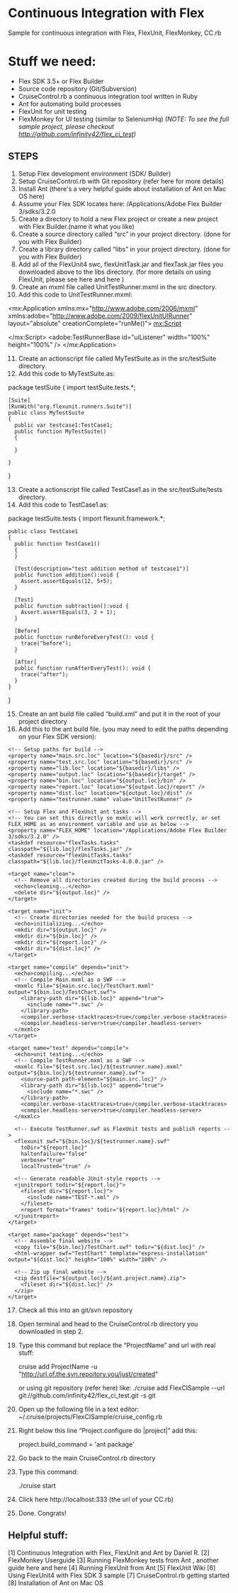 Continuous Integration with Flex
===========
Sample for continuous integration with Flex, FlexUnit, FlexMonkey, CC.rb

# Stuff we need: #
* Flex SDK 3.5+ or Flex Builder
* Source code repository (Git/Subversion)
* CruiseControl.rb a continuous integration tool written in Ruby
* Ant for automating build processes
* FlexUnit for unit testing
* FlexMonkey for UI testing (similar to SeleniumHq)
 _(NOTE: To see the full sample project, please checkout http://github.com/infinity42/flex_ci_test)_ 

STEPS
------------
1. Setup Flex development environment (SDK/ Builder)
2. Setup CruiseControl.rb with Git repository (refer here for more details)
3. Install Ant (there's a very helpful guide about installation of Ant on Mac OS here)
4. Assume your Flex SDK locates here: /Applications/Adobe Flex Builder 3/sdks/3.2.0
5. Create a directory to hold a new Flex project or create a new project with Flex Builder.(name it what you like)
6. Create a source directory called “src” in your project directory. (done for you with Flex Builder)
7. Create a library directory called “libs” in your project directory. (done for you with Flex Builder)
8. Add all of the FlexUnit4 swc, flexUnitTask.jar and flexTask.jar files you downloaded above to the libs directory. (for more details on using FlexUnit, please see here and here )
9. Create an mxml file called UnitTestRunner.mxml in the src directory.
10. Add this code to UnitTestRunner.mxml:

  <?xml version="1.0" encoding="utf-8"?>
  <mx:Application xmlns:mx="http://www.adobe.com/2006/mxml" 
  xmlns:adobe="http://www.adobe.com/2009/flexUnitUIRunner"
  layout="absolute" creationComplete="runMe()">
  <mx:Script>
  <![CDATA[
  import testSuite.MyTestSuite;
  import org.flexunit.runner.notification.RunListener;
  import org.flexunit.listeners.CIListener;
  import org.flexunit.listeners.UIListener;
  import org.flexunit.runner.FlexUnitCore;
  import mx.events.FlexEvent;
     import mx.logging.LogEventLevel;
    import org.flexunit.internals.TextListener;
    import org.flexunit.internals.TraceListener;
          
  private var core:FlexUnitCore;
  public function runMe():void{
  core = new FlexUnitCore();
                  /**If you don't need graphical test results, comment out the line below and the MXML declaring
                   the TestRunnerBase. **/
  core.addListener(new UIListener(uiListener));
  core.addListener(new CIListener());
                  
                  /**If you would like to see text output in verbose mode, umcomment either of the follow listeners **/
                  //core.addListener( new TraceListener() ); - For AS3 Projects
                  //core.addListener( TextListener.getDefaultTextListener( LogEventLevel.DEBUG ) ); /* For Flex Projects */
  core.run(testSuite.MyTestSuite);
  } 
  ]]>
  </mx:Script>
  <adobe:TestRunnerBase id="uiListener" width="100%" height="100%"  />
  </mx:Application>

11. Create an actionscript file called MyTestSuite.as in the src/testSuite directory.
12. Add this code to MyTestSuite.as:

  package testSuite
  {
    import testSuite.tests.*;
    
    [Suite]
    [RunWith("org.flexunit.runners.Suite")]
    public class MyTestSuite
    {
      public var testcase1:TestCase1;
      public function MyTestSuite()
      {
        
      }

    }
  }

13. Create a actionscript file called TestCase1.as in the src/testSuite/tests directory.
14. Add this code to TestCase1.as:

  package testSuite.tests
  {
    import flexunit.framework.*;
    
    public class TestCase1
    {
      public function TestCase1()
      {			
      }
      
      [Test(description="test addition method of testcase1")]
      public function addition():void {
        Assert.assertEquals(12, 5+5);			
      }
      
      [Test]
      public function subtraction():void {
        Assert.assertEquals(3, 2 + 1);
      }
      
      [Before]
      public function runBeforeEveryTest(): void {
        trace("before");
      }
      
      [After]
      public function runAfterEveryTest(): void {
        trace("after");
      }
    }
  }

15. Create an ant build file called “build.xml” and put it in the root of your project directory
16. Add this to the ant build file. (you may need to edit the paths depending on your Flex SDK version):

  <?xml version="1.0" encoding="UTF-8"?>
  <project name="Flex CI Sample" basedir="." default="package">
    <!-- setup a prefix for all environment variables -->
    <property environment="env" />

    <!-- Setup paths for build -->
    <property name="main.src.loc" location="${basedir}/src" />
    <property name="test.src.loc" location="${basedir}/src" />
    <property name="lib.loc" location="${basedir}/libs" />
    <property name="output.loc" location="${basedir}/target" />
    <property name="bin.loc" location="${output.loc}/bin" />
    <property name="report.loc" location="${output.loc}/report" />
    <property name="dist.loc" location="${output.loc}/dist" />
    <property name="testrunner.name" value="UnitTestRunner" />

    <!-- Setup Flex and FlexUnit ant tasks -->
    <!-- You can set this directly so mxmlc will work correctly, or set FLEX_HOME as an environment variable and use as below -->
    <property name="FLEX_HOME" location="/Applications/Adobe Flex Builder 3/sdks/3.2.0" />
    <taskdef resource="flexTasks.tasks" classpath="${lib.loc}/flexTasks.jar" />
    <taskdef resource="flexUnitTasks.tasks" classpath="${lib.loc}/flexUnitTasks-4.0.0.jar" />

    <target name="clean">
      <!-- Remove all directories created during the build process -->
      <echo>cleaning...</echo>
      <delete dir="${output.loc}" />
    </target>

    <target name="init">
      <!-- Create directories needed for the build process -->
      <echo>initializing...</echo>
      <mkdir dir="${output.loc}" />
      <mkdir dir="${bin.loc}" />
      <mkdir dir="${report.loc}" />
      <mkdir dir="${dist.loc}" />
    </target>

    <target name="compile" depends="init">
      <echo>compiling...</echo>
      <!-- Compile Main.mxml as a SWF -->
      <mxmlc file="${main.src.loc}/TestChart.mxml" output="${bin.loc}/TestChart.swf">
        <library-path dir="${lib.loc}" append="true">
          <include name="*.swc" />
        </library-path>
        <compiler.verbose-stacktraces>true</compiler.verbose-stacktraces>
        <compiler.headless-server>true</compiler.headless-server>
      </mxmlc>
    </target>

    <target name="test" depends="compile">
      <echo>unit testing...</echo>
      <!-- Compile TestRunner.mxml as a SWF -->
      <mxmlc file="${test.src.loc}/${testrunner.name}.mxml" output="${bin.loc}/${testrunner.name}.swf">
        <source-path path-element="${main.src.loc}" />
        <library-path dir="${lib.loc}" append="true">
          <include name="*.swc" />
        </library-path>
        <compiler.verbose-stacktraces>true</compiler.verbose-stacktraces>
        <compiler.headless-server>true</compiler.headless-server>
      </mxmlc>

      <!-- Execute TestRunner.swf as FlexUnit tests and publish reports -->
      <flexunit swf="${bin.loc}/${testrunner.name}.swf" 
        toDir="${report.loc}" 
        haltonfailure="false" 
        verbose="true" 
        localTrusted="true" />

      <!-- Generate readable JUnit-style reports -->
      <junitreport todir="${report.loc}">
        <fileset dir="${report.loc}">
          <include name="TEST-*.xml" />
        </fileset>
        <report format="frames" todir="${report.loc}/html" />
      </junitreport>
    </target>

    <target name="package" depends="test">
      <!-- Assemble final website -->
      <copy file="${bin.loc}/TestChart.swf" todir="${dist.loc}" />
      <html-wrapper swf="TestChart" template="express-installation" output="${dist.loc}" height="100%" width="100%" />

      <!-- Zip up final website -->
      <zip destfile="${output.loc}/${ant.project.name}.zip">
        <fileset dir="${dist.loc}" />
      </zip>
    </target>
  </project>

17. Check all this into an git/svn repository
18. Open terminal and head to the CruiseControl.rb directory you downloaded in step 2.
19. Type this command but replace the “ProjectName” and url with real stuff:

    cruise add ProjectName -u "http://url.of.the.svn.repoitory.you/just/created"

      or using git repository (refer here) like: ./cruise add FlexCISample --url git://github.com/infinity42/flex_ci_test.git -s git

 
20. Open up the following file in a text editor:
    ~/.cruise/projects/FlexCISample/cruise_config.rb
21. Right below this line “Project.configure do |project|” add this:

    project.build_command = 'ant package'

22. Go back to the main CruiseControl.rb directory
23. Type this command:

    ./cruise start

24. Click here http://localhost:333 (the url of your CC.rb)
25. Done. Congrats!


Helpful stuff:
--------------
[1] Continuous Integration with Flex, FlexUnit and Ant by Daniel R.
[2] FlexMonkey Userguide
[3] Running FlexMonkey tests from Ant  , another guide here and here
[4] Running FlexUnit from Ant
[5] FlexUnit Wiki
[6] Using FlexUnit4 with Flex SDK 3 sample
[7] CruiseControl.rb getting started
[8] Installation of Ant on Mac OS


